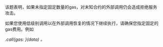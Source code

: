 该题表明，如果未指定固定数量的gas，对未知合约的外部调用仍会造成拒绝服务攻击。

如果您使用低级别调用以在外部调用恢复的情况下继续执行，请确保您指定固定的gas费用。例如<Address>.call{gas: <gasAmount>}(data)
。
